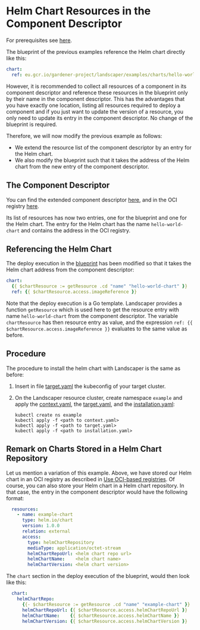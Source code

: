 # Helm Chart Resources in the Component Descriptor

For prerequisites see [here](../../README.md#prerequisites-and-basic-definitions).

The blueprint of the previous examples reference the Helm chart directly like this:

```yaml
chart:
  ref: eu.gcr.io/gardener-project/landscaper/examples/charts/hello-world:1.0.0
```

However, it is recommended to collect all resources of a component in its component descriptor and reference these
resources in the blueprint only by their name in the component descriptor. This has the
advantages that you have exactly one location, listing all resources required to deploy a component and if you just
want to update the version of a resource, you only need to update its entry in the component descriptor. No change of
the blueprint is required.

Therefore, we will now modify the previous example as follows:

- We extend the resource list of the component descriptor by an entry for the Helm chart.
- We also modify the blueprint such that it takes the address of the Helm chart from the new entry of the component 
  descriptor.


## The Component Descriptor

You can find the extended component descriptor [here](./component-descriptor.yaml), and in the OCI registry
[here](https://eu.gcr.io/gardener-project/landscaper/examples/component-descriptors/github.com/gardener/landscaper-examples/guided-tour/helm-chart-resource).

Its list of resources has now two entries, one for the blueprint and one for the Helm chart.
The entry for the Helm chart has the name `hello-world-chart` and contains the address in the OCI registry.


## Referencing the Helm Chart

The deploy execution in the [blueprint](./blueprint/blueprint.yaml) has been modified so that it takes the Helm chart 
address from the component descriptor:

```yaml
chart:
  {{ $chartResource := getResource .cd "name" "hello-world-chart" }}
  ref: {{ $chartResource.access.imageReference }}
```

Note that the deploy execution is a Go template. Landscaper provides a function `getResource` which is used here to get
the resource entry with name `hello-world-chart` from the component descriptor. The variable `chartResource` has then
resource entry as value, and the expression `ref: {{ $chartResource.access.imageReference }}` evaluates to the same
value as before.


## Procedure

The procedure to install the helm chart with Landscaper is the same as before:

1. Insert in file [target.yaml](installation/target.yaml) the kubeconfig of your target cluster.

2. On the Landscaper resource cluster, create namespace `example` and apply
   the [context.yaml](./installation/context.yaml),
   the [target.yaml](installation/target.yaml), and the [installation.yaml](installation/installation.yaml):

   ```shell
   kubectl create ns example
   kubectl apply -f <path to context.yaml>
   kubectl apply -f <path to target.yaml>
   kubectl apply -f <path to installation.yaml>
   ```


## Remark on Charts Stored in a Helm Chart Repository

Let us mention a variation of this example. Above, we have stored our Helm chart in an OCI registry as described in
[Use OCI-based registries](https://helm.sh/docs/topics/registries/).
Of course, you can also store your Helm chart in a Helm chart repository. In that case, the entry in the component 
descriptor would have the following format:

```yaml
  resources:
    - name: example-chart
      type: helm.io/chart
      version: 1.0.0
      relation: external
      access:
        type: helmChartRepository
        mediaType: application/octet-stream
        helmChartRepoUrl: <helm chart repo url>
        helmChartName:    <helm chart name>
        helmChartVersion: <helm chart version>
```

The `chart` section in the deploy execution of the blueprint, would then look like this: 

```yaml
  chart:
    helmChartRepo:
      {{- $chartResource := getResource .cd "name" "example-chart" }}
      helmChartRepoUrl: {{ $chartResource.access.helmChartRepoUrl }}
      helmChartName:    {{ $chartResource.access.helmChartName }}
      helmChartVersion: {{ $chartResource.access.helmChartVersion }}
```
